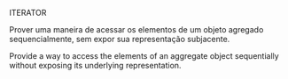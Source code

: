 ITERATOR

Prover uma maneira de acessar os elementos de um objeto agregado sequencialmente, sem expor sua representação subjacente.

Provide a way to access the elements of an aggregate object sequentially without exposing its underlying representation.